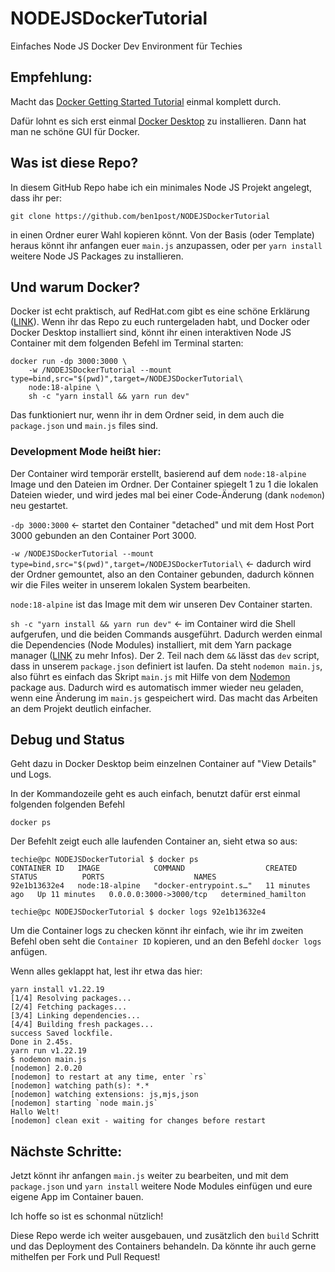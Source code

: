 # NODEJSDockerTutorial
 Einfaches Node JS Docker Dev Environment für Techies


## Empfehlung:
Macht das [Docker Getting Started Tutorial](https://github.com/docker/getting-started) einmal komplett durch.

Dafür lohnt es sich erst einmal [Docker Desktop](https://www.docker.com/products/docker-desktop/) zu installieren. Dann hat man ne schöne GUI für Docker.


## Was ist diese Repo?
In diesem GitHub Repo habe ich ein minimales Node JS Projekt angelegt, dass ihr per:

```
git clone https://github.com/ben1post/NODEJSDockerTutorial
```

in einen Ordner eurer Wahl kopieren könnt. Von der Basis (oder Template) heraus könnt ihr anfangen euer `main.js` anzupassen, oder per `yarn install` weitere Node JS Packages zu installieren.

## Und warum Docker?
Docker ist echt praktisch, auf RedHat.com gibt es eine schöne Erklärung ([LINK](https://www.redhat.com/de/topics/containers/what-is-docker)).
Wenn ihr das Repo zu euch runtergeladen habt, und Docker oder Docker Desktop installiert sind, könnt ihr einen interaktiven Node JS Container mit dem folgenden Befehl im Terminal starten:

```
docker run -dp 3000:3000 \
    -w /NODEJSDockerTutorial --mount type=bind,src="$(pwd)",target=/NODEJSDockerTutorial\
    node:18-alpine \
    sh -c "yarn install && yarn run dev"
```
Das funktioniert nur, wenn ihr in dem Ordner seid, in dem auch die `package.json` und `main.js` files sind. 

### Development Mode heißt hier:
Der Container wird temporär erstellt, basierend auf dem `node:18-alpine` Image und den Dateien im Ordner. Der Container spiegelt 1 zu 1 die lokalen Dateien wieder, und wird jedes mal bei einer Code-Änderung (dank `nodemon`) neu gestartet.

`-dp 3000:3000` <- startet den Container "detached" und mit dem Host Port 3000 gebunden an den Container Port 3000.

`-w /NODEJSDockerTutorial --mount type=bind,src="$(pwd)",target=/NODEJSDockerTutorial\` <- dadurch wird der Ordner gemountet, also an den Container gebunden, dadurch können wir die Files weiter in unserem lokalen System bearbeiten.

`node:18-alpine` ist das Image mit dem wir unseren Dev Container starten.

`sh -c "yarn install && yarn run dev"` <- im Container wird die Shell aufgerufen, und die beiden Commands ausgeführt. Dadurch werden einmal die Dependencies (Node Modules) installiert, mit dem Yarn package manager ([LINK](https://www.typedigital.de/blog/npm-yarn-oder-pnpm) zu mehr Infos).
Der 2. Teil nach dem `&&` lässt das `dev` script, dass in unserem `package.json` definiert ist laufen.
Da steht `nodemon main.js`, also führt es einfach das Skript `main.js` mit Hilfe von dem [Nodemon](https://nodemon.io) package aus. Dadurch wird es automatisch immer wieder neu geladen, wenn eine Änderung im `main.js` gespeichert wird. Das macht das Arbeiten an dem Projekt deutlich einfacher.

## Debug und Status
Geht dazu in Docker Desktop beim einzelnen Container auf "View Details" und Logs. 

In der Kommandozeile geht es auch einfach, benutzt dafür erst einmal folgenden folgenden Befehl
```
docker ps
```
Der Befehlt zeigt euch alle laufenden Container an, sieht etwa so aus:

```
techie@pc NODEJSDockerTutorial $ docker ps
CONTAINER ID   IMAGE            COMMAND                  CREATED          STATUS          PORTS                    NAMES
92e1b13632e4   node:18-alpine   "docker-entrypoint.s…"   11 minutes ago   Up 11 minutes   0.0.0.0:3000->3000/tcp   determined_hamilton

techie@pc NODEJSDockerTutorial $ docker logs 92e1b13632e4
```
Um die Container logs zu checken könnt ihr einfach, wie ihr im zweiten Befehl oben seht die `Container ID` kopieren, und an den Befehl `docker logs` anfügen.

Wenn alles geklappt hat, lest ihr etwa das hier:
```
yarn install v1.22.19
[1/4] Resolving packages...
[2/4] Fetching packages...
[3/4] Linking dependencies...
[4/4] Building fresh packages...
success Saved lockfile.
Done in 2.45s.
yarn run v1.22.19
$ nodemon main.js
[nodemon] 2.0.20
[nodemon] to restart at any time, enter `rs`
[nodemon] watching path(s): *.*
[nodemon] watching extensions: js,mjs,json
[nodemon] starting `node main.js`
Hallo Welt!
[nodemon] clean exit - waiting for changes before restart
```

## Nächste Schritte:
Jetzt könnt ihr anfangen `main.js` weiter zu bearbeiten, und mit dem `package.json` und `yarn install` weitere Node Modules einfügen und eure eigene App im Container bauen.

Ich hoffe so ist es schonmal nützlich!

Diese Repo werde ich weiter ausgebauen, und zusätzlich den `build` Schritt und das Deployment des Containers behandeln. Da könnte ihr auch gerne mithelfen per Fork und Pull Request!
